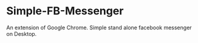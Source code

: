 # Simple-FB-Messenger
An extension of Google Chrome. Simple stand alone facebook messenger on Desktop.
